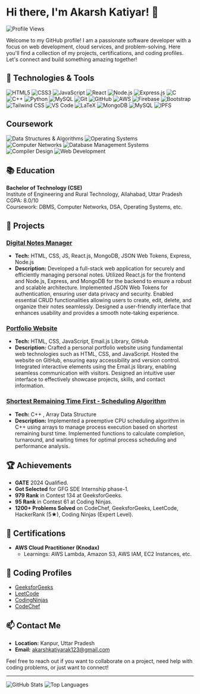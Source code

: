 # Hi there, I'm Akarsh Katiyar! 👋

![Profile Views](https://komarev.com/ghpvc/?username=Ak8933&color=blue)

Welcome to my GitHub profile! I am a passionate software developer with a focus on web development, cloud services, and problem-solving. Here you'll find a collection of my projects, certifications, and coding profiles. Let's connect and build something amazing together!

## 🔧 Technologies & Tools

![HTML5](https://img.shields.io/badge/-HTML5-E34F26?logo=html5&logoColor=white&style=flat)
![CSS3](https://img.shields.io/badge/-CSS3-1572B6?logo=css3&logoColor=white&style=flat)
![JavaScript](https://img.shields.io/badge/-JavaScript-F7DF1E?logo=javascript&logoColor=black&style=flat)
![React](https://img.shields.io/badge/-React-61DAFB?logo=react&logoColor=black&style=flat)
![Node.js](https://img.shields.io/badge/-Node.js-339933?logo=node.js&logoColor=white&style=flat)
![Express.js](https://img.shields.io/badge/-Express.js-000000?logo=express&logoColor=white&style=flat)
![C](https://img.shields.io/badge/-C-A8B9CC?logo=c&logoColor=black&style=flat)
![C++](https://img.shields.io/badge/-C++-00599C?logo=c%2B%2B&logoColor=white&style=flat)
![Python](https://img.shields.io/badge/-Python-3776AB?logo=python&logoColor=white&style=flat)
![MySQL](https://img.shields.io/badge/-MySQL-4479A1?logo=mysql&logoColor=white&style=flat)
![Git](https://img.shields.io/badge/-Git-F05032?logo=git&logoColor=white&style=flat)
![GitHub](https://img.shields.io/badge/-GitHub-181717?logo=github&logoColor=white&style=flat)
![AWS](https://img.shields.io/badge/-AWS-232F3E?logo=amazon-aws&logoColor=white&style=flat)
![Firebase](https://img.shields.io/badge/-Firebase-FFCA28?logo=firebase&logoColor=black&style=flat)
![Bootstrap](https://img.shields.io/badge/Bootstrap-563D7C?style=for-the-badge&logo=bootstrap&logoColor=white)
![Tailwind CSS](https://img.shields.io/badge/Tailwind_CSS-38B2AC?style=for-the-badge&logo=tailwind-css&logoColor=white)
![VS Code](https://img.shields.io/badge/VS_Code-007ACC?style=for-the-badge&logo=visual-studio-code&logoColor=white)
![LaTeX](https://img.shields.io/badge/LaTeX-008080?style=for-the-badge&logo=latex&logoColor=white)
![MongoDB](https://img.shields.io/badge/MongoDB-47A248?style=for-the-badge&logo=mongodb&logoColor=white)
![MySQL](https://img.shields.io/badge/MySQL-4479A1?style=for-the-badge&logo=mysql&logoColor=white)
![IPFS](https://img.shields.io/badge/IPFS-4479A1?style=for-the-badge&logo=ipfs&logoColor=white)

## Coursework
![Data Structures & Algorithms](https://img.shields.io/badge/Data%20Structures%20&%20Algorithms-4CAF50?style=for-the-badge&logo=algolia&logoColor=white)
![Operating Systems](https://img.shields.io/badge/Operating%20Systems-00897B?style=for-the-badge&logo=linux&logoColor=white)
![Computer Networks](https://img.shields.io/badge/Computer%20Networks-1565C0?style=for-the-badge&logo=ethernet&logoColor=white)
![Database Management Systems](https://img.shields.io/badge/Database%20Management%20Systems-4DB6AC?style=for-the-badge&logo=mysql&logoColor=white)
![Compiler Design](https://img.shields.io/badge/Compiler%20Design-512DA8?style=for-the-badge&logo=codeforces&logoColor=white)
![Web Development](https://img.shields.io/badge/Web%20Development-F57C00?style=for-the-badge&logo=html5&logoColor=white)


## 📚 Education

**Bachelor of Technology (CSE)**  
Institute of Engineering and Rural Technology, Allahabad, Uttar Pradesh  
CGPA: 8.0/10  
Coursework: DBMS, Computer Networks, DSA, Operating Systems, etc.

## 🌟 Projects


### [Digital Notes Manager](https://github.com/Ak8933/inotebook)
- **Tech:** HTML, CSS, JS, React.js, MongoDB, JSON Web Tokens, Express, Node.js
- **Description:** Developed a full-stack web application for securely and efficiently managing personal notes. Utilized React.js for the frontend and Node.js, Express, and MongoDB for the backend to ensure a robust and scalable architecture. Implemented JSON Web Tokens for authentication, ensuring user data privacy and security. Enabled essential CRUD functionalities allowing users to create, edit, delete, and organize their notes seamlessly. Designed a user-friendly interface that enhances usability and provides a smooth note-taking experience.


### [Portfolio Website](https://ak8933.github.io/portfolio.github.io/)
- **Tech:** HTML, CSS, JavaScript, Email.js Library, GitHub
- **Description:** Crafted a personal portfolio website using fundamental web technologies such as HTML, CSS, and JavaScript.
Hosted the website on GitHub, ensuring easy accessibility and version control. Integrated interactive elements using the Email.js library, enabling seamless communication with visitors. Designed an intuitive user interface to effectively showcase projects, skills, and contact information.


  
### [Shortest Remaining Time First - Scheduling Algorithm](https://github.com/Ak8933/attendance_system/)
- **Tech:** C++ , Array Data Structure
- **Description:** Implemented a preemptive CPU scheduling algorithm in C++ using arrays to manage process execution based on
shortest remaining burst time. Implemented functions to calculate completion, turnaround, and waiting times for optimal process scheduling and
performance analysis.

## 🏆 Achievements

- **GATE** 2024 Qualified.
- **Got Selected** for GFG SDE Internship phase-1.
- **979 Rank** in Contest 134 at GeeksforGeeks.
- **95 Rank** in Contest 61 at Coding Ninjas.
- **1200+ Problems Solved** on CodeChef, GeeksforGeeks, LeetCode, HackerRank (5★), Coding Ninjas (Expert Level).

## 📜 Certifications

- **AWS Cloud Practitioner (Knodax)**
  - Learnings: AWS Lambda, Amazon S3, AWS IAM, EC2 Instances, etc.

## 📝 Coding Profiles

- [GeeksforGeeks](https://auth.geeksforgeeks.org/user/ak3007/)
- [LeetCode](https://leetcode.com/akarsh3006/)
- [CodingNinjas](https://www.codingninjas.com/studio/profile/ak3007)
- [CodeChef](https://www.codechef.com/users/rudra_07_07)

## 📫 Contact Me

- **Location:** Kanpur, Uttar Pradesh
- **Email:** akarshkatiyarak123@gmail.com

Feel free to reach out if you want to collaborate on a project, need help with coding problems, or just want to connect!

---

![GitHub Stats](https://github-readme-stats.vercel.app/api?username=Ak8933&show_icons=true&theme=radical)
![Top Languages](https://github-readme-stats.vercel.app/api/top-langs/?username=Ak8933&layout=compact&theme=radical)

